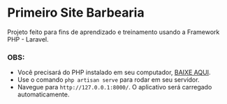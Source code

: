 # Primeiro Site Barbearia

Projeto feito para fins de aprendizado e treinamento usando a Framework PHP - Laravel.

### OBS: 
* Você precisará do PHP instalado em seu computador, [BAIXE AQUI](https://www.php.net/downloads). 
* Use o comando `php artisan serve` para rodar em seu servidor.
* Navegue para `http://127.0.0.1:8000/`. O aplicativo será carregado automaticamente.

